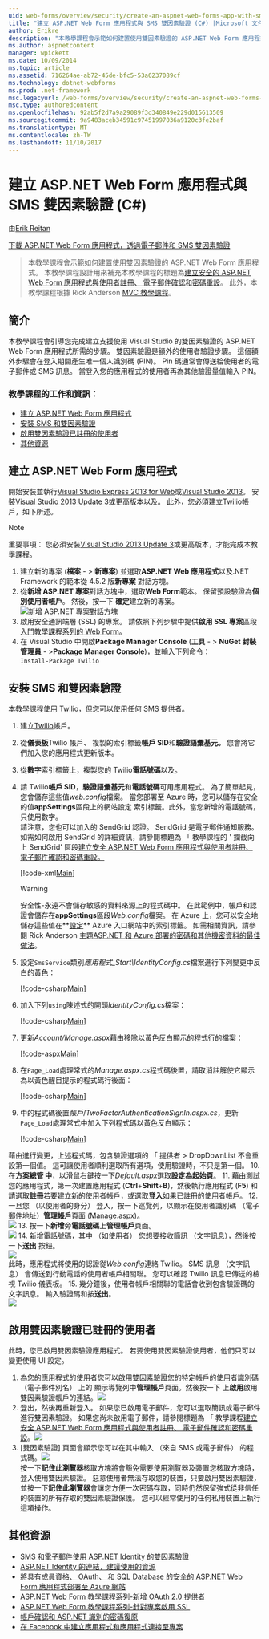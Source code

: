 ```yaml
---
uid: web-forms/overview/security/create-an-aspnet-web-forms-app-with-sms-two-factor-authentication
title: "建立 ASP.NET Web Form 應用程式與 SMS 雙因素驗證 (C#) |Microsoft 文件"
author: Erikre
description: "本教學課程會示範如何建置使用雙因素驗證的 ASP.NET Web Form 應用程式。 本教學課程是設計用來補充本教學課程的標題為 Cr..."
ms.author: aspnetcontent
manager: wpickett
ms.date: 10/09/2014
ms.topic: article
ms.assetid: 716264ae-ab72-45de-bfc5-53a6237089cf
ms.technology: dotnet-webforms
ms.prod: .net-framework
msc.legacyurl: /web-forms/overview/security/create-an-aspnet-web-forms-app-with-sms-two-factor-authentication
msc.type: authoredcontent
ms.openlocfilehash: 92ab5f2d7a9a29089f3d340849e229d015613509
ms.sourcegitcommit: 9a9483aceb34591c97451997036a9120c3fe2baf
ms.translationtype: MT
ms.contentlocale: zh-TW
ms.lasthandoff: 11/10/2017
---
```

<a name="create-an-aspnet-web-forms-app-with-sms-two-factor-authentication-c"></a>建立 ASP.NET Web Form 應用程式與 SMS 雙因素驗證 (C#)
====================
由[Erik Reitan](https://github.com/Erikre)

[下載 ASP.NET Web Form 應用程式，透過電子郵件和 SMS 雙因素驗證](https://code.msdn.microsoft.com/ASPNET-Web-Forms-App-with-5a0ff94e)

> 本教學課程會示範如何建置使用雙因素驗證的 ASP.NET Web Form 應用程式。 本教學課程設計用來補充本教學課程的標題為[建立安全的 ASP.NET Web Form 應用程式與使用者註冊、 電子郵件確認和密碼重設](create-a-secure-aspnet-web-forms-app-with-user-registration-email-confirmation-and-password-reset.md)。 此外，本教學課程根據 Rick Anderson [MVC 教學課程](../../../mvc/overview/security/aspnet-mvc-5-app-with-sms-and-email-two-factor-authentication.md)。


## <a name="introduction"></a>簡介

本教學課程會引導您完成建立支援使用 Visual Studio 的雙因素驗證的 ASP.NET Web Form 應用程式所需的步驟。 雙因素驗證是額外的使用者驗證步驟。 這個額外步驟會在登入期間產生唯一個人識別碼 (PIN)。 Pin 碼通常會傳送給使用者的電子郵件或 SMS 訊息。 當登入您的應用程式的使用者再為其他驗證量值輸入 PIN。

### <a name="tutorial-tasks-and-information"></a>教學課程的工作和資訊：

- [建立 ASP.NET Web Form 應用程式](#createWebForms)
- [安裝 SMS 和雙因素驗證](#SMS)
- [啟用雙因素驗證已註冊的使用者](#use2FA)
- [其他資源](#addRes)

<a id="createWebForms"></a>
## <a name="create-an-aspnet-web-forms-app"></a>建立 ASP.NET Web Form 應用程式

開始安裝並執行[Visual Studio Express 2013 for Web](https://go.microsoft.com/fwlink/?LinkId=299058)或[Visual Studio 2013](https://go.microsoft.com/fwlink/?LinkId=306566)。 安裝[Visual Studio 2013 Update 3](https://go.microsoft.com/fwlink/?LinkId=390465)或更高版本以及。 此外，您必須建立[Twilio](https://www.twilio.com/try-twilio)帳戶，如下所述。

> [!NOTE]
> 重要事項： 您必須安裝[Visual Studio 2013 Update 3](https://go.microsoft.com/fwlink/?LinkId=390465)或更高版本，才能完成本教學課程。


1. 建立新的專案 (**檔案** - &gt; **新專案**) 並選取**ASP.NET Web 應用程式**以及.NET Framework 的範本從 4.5.2 版**新專案** 對話方塊。
2. 從**新增 ASP.NET 專案**對話方塊中，選取**Web Form**範本。 保留預設驗證為**個別使用者帳戶**。 然後，按一下 **確定**建立新的專案。  
    ![新增 ASP.NET 專案對話方塊](create-an-aspnet-web-forms-app-with-sms-two-factor-authentication/_static/image1.png)
3. 啟用安全通訊端層 (SSL) 的專案。 請依照下列步驟中提供**啟用 SSL 專案**區段[入門教學課程系列的 Web Form](../getting-started/getting-started-with-aspnet-45-web-forms/checkout-and-payment-with-paypal.md#SSLWebForms)。
4. 在 Visual Studio 中開啟**Package Manager Console** (**工具** - &gt; **NuGet 封裝管理員** - &gt;**Package Manager Console**)，並輸入下列命令：  
    `Install-Package Twilio`

<a id="SMS"></a>
## <a name="setup-sms-and-two-factor-authentication"></a>安裝 SMS 和雙因素驗證

本教學課程使用 Twilio，但您可以使用任何 SMS 提供者。

1. 建立[Twilio](https://www.twilio.com/try-twilio)帳戶。
2. 從**儀表板**Twilio 帳戶、 複製的索引標籤**帳戶 SID**和**驗證語彙基元。** 您會將它們加入您的應用程式更新版本。
3. 從**數字**索引標籤上，複製您的 Twilio**電話號碼**以及。
4. 請 Twilio**帳戶 SID**，**驗證語彙基元**和**電話號碼**可用應用程式。 為了簡單起見，您會儲存這些值*web.config*檔案。 當您部署至 Azure 時，您可以儲存在安全的值**appSettings**區段上的網站設定 索引標籤。此外，當您新增的電話號碼，只使用數字。   
 請注意，您也可以加入的 SendGrid 認證。 SendGrid 是電子郵件通知服務。 如需如何啟用 SendGrid 的詳細資訊，請參閱標題為 「 教學課程的 ' 攔截向上 SendGrid' 區段[建立安全 ASP.NET Web Form 應用程式與使用者註冊、 電子郵件確認和密碼重設。](create-a-secure-aspnet-web-forms-app-with-user-registration-email-confirmation-and-password-reset.md)

    [!code-xml[Main](create-an-aspnet-web-forms-app-with-sms-two-factor-authentication/samples/sample1.xml?highlight=2,6-10)]

    > [!WARNING]
    > 安全性-永遠不會儲存敏感的資料來源上的程式碼中。 在此範例中，帳戶和認證會儲存在**appSettings**區段*Web.config*檔案。 在 Azure 上，您可以安全地儲存這些值在**[設定](https://blogs.msdn.com/b/webdev/archive/2014/06/04/queuebackgroundworkitem-to-reliably-schedule-and-run-long-background-process-in-asp-net.aspx)** Azure 入口網站中的索引標籤。 如需相關資訊，請參閱 Rick Anderson 主題[ASP.NET 和 Azure 部署的密碼和其他機密資料的最佳做法](https://go.microsoft.com/fwlink/?LinkId=513141)。
5. 設定`SmsService`類別*應用程式\_Start\IdentityConfig.cs*檔案進行下列變更中反白的黃色： 

    [!code-csharp[Main](create-an-aspnet-web-forms-app-with-sms-two-factor-authentication/samples/sample2.cs?highlight=5-17)]
6. 加入下列`using`陳述式的開頭*IdentityConfig.cs*檔案： 

    [!code-csharp[Main](create-an-aspnet-web-forms-app-with-sms-two-factor-authentication/samples/sample3.cs?highlight=1-4)]
7. 更新*Account/Manage.aspx*藉由移除以黃色反白顯示的程式行的檔案：  

    [!code-aspx[Main](create-an-aspnet-web-forms-app-with-sms-two-factor-authentication/samples/sample4.aspx?highlight=38,53,57-60,63,66,70,73)]
8. 在`Page_Load`處理常式的*Manage.aspx.cs*程式碼後置，請取消註解使它顯示為以黃色醒目提示的程式碼行後面： 

    [!code-csharp[Main](create-an-aspnet-web-forms-app-with-sms-two-factor-authentication/samples/sample5.cs?highlight=8)]
9. 中的程式碼後置*帳戶*/*TwoFactorAuthenticationSignIn.aspx.cs*，更新`Page_Load`處理常式中加入下列程式碼以黃色反白顯示： 

    [!code-csharp[Main](create-an-aspnet-web-forms-app-with-sms-two-factor-authentication/samples/sample6.cs?highlight=3-4,13)]

 藉由進行變更，上述程式碼，包含驗證選項的 「 提供者 > DropDownList 不會重設第一個值。 這可讓使用者順利選取所有選項，使用驗證時，不只是第一個。
10. 在**方案總管 中**，以滑鼠右鍵按一下*Default.aspx*選取**設定為起始頁**。
11. 藉由測試您的應用程式，第一次建置應用程式 (**Ctrl**+**Shift**+**B**)，然後執行應用程式 (**F5**) 和請選取**註冊**若要建立新的使用者帳戶，或選取**登入**如果已註冊的使用者帳戶。
12. 一旦您 （以使用者的身分） 登入，按一下巡覽列，以顯示在使用者識別碼 （電子郵件地址）**管理帳戶**頁面 (Manage.aspx)。  
    ![](create-an-aspnet-web-forms-app-with-sms-two-factor-authentication/_static/image2.png)
13. 按一下**新增**旁**電話號碼**上**管理帳戶**頁面。  
    ![](create-an-aspnet-web-forms-app-with-sms-two-factor-authentication/_static/image3.png)
14. 新增電話號碼，其中 （如使用者） 您想要接收簡訊 （文字訊息），然後按一下**送出** 按鈕。   
    ![](create-an-aspnet-web-forms-app-with-sms-two-factor-authentication/_static/image4.png)  
 此時，應用程式將使用的認證從*Web.config*連絡 Twilio。 SMS 訊息 （文字訊息） 會傳送到行動電話的使用者帳戶相關聯。 您可以確認 Twilio 訊息已傳送的檢視 Twilio 儀表板。
15. 幾分鐘後，使用者帳戶相關聯的電話會收到包含驗證碼的文字訊息。 輸入驗證碼和按**送出**。  
     ![](create-an-aspnet-web-forms-app-with-sms-two-factor-authentication/_static/image5.png)

<a id="use2FA"></a>
## <a name="enable-two-factor-authentication-for-a-registered-user"></a>啟用雙因素驗證已註冊的使用者

此時，您已啟用雙因素驗證應用程式。 若要使用雙因素驗證使用者，他們只可以變更使用 UI 設定。 

1. 為您的應用程式的使用者您可以啟用雙因素驗證您的特定帳戶的使用者識別碼 （電子郵件別名） 上的 顯示導覽列中**管理帳戶**頁面。然後按一下 上**啟用**啟用雙因素驗證帳戶的連結。![](create-an-aspnet-web-forms-app-with-sms-two-factor-authentication/_static/image6.png)
2. 登出，然後再重新登入。 如果您已啟用電子郵件，您可以選取簡訊或電子郵件進行雙因素驗證。 如果您尚未啟用電子郵件，請參閱標題為 「 教學課程[建立安全 ASP.NET Web Form 應用程式與使用者註冊、 電子郵件確認和密碼重設](create-a-secure-aspnet-web-forms-app-with-user-registration-email-confirmation-and-password-reset.md)。![](create-an-aspnet-web-forms-app-with-sms-two-factor-authentication/_static/image7.png)
3. [雙因素驗證] 頁面會顯示您可以在其中輸入 （來自 SMS 或電子郵件） 的程式碼。![](create-an-aspnet-web-forms-app-with-sms-two-factor-authentication/_static/image8.png)  
 按一下**記住此瀏覽器**核取方塊將會豁免需要使用瀏覽器及裝置您核取方塊時，登入使用雙因素驗證。 惡意使用者無法存取您的裝置，只要啟用雙因素驗證，並按一下**記住此瀏覽器**會讓您方便一次密碼存取，同時仍然保留強式從非信任的裝置的所有存取的雙因素驗證保護。 您可以經常使用的任何私用裝置上執行這項操作。

<a id="addRes"></a>
## <a name="additional-resources"></a>其他資源

- [SMS 和電子郵件使用 ASP.NET Identity 的雙因素驗證](../../../identity/overview/features-api/two-factor-authentication-using-sms-and-email-with-aspnet-identity.md)
- [ASP.NET Identity 的連結，建議使用的資源](../../../identity/overview/getting-started/aspnet-identity-recommended-resources.md)
- [將具有成員資格、 OAuth、 和 SQL Database 的安全的 ASP.NET Web Form 應用程式部署至 Azure 網站](https://azure.microsoft.com/en-us/documentation/articles/web-sites-dotnet-deploy-aspnet-webforms-app-membership-oauth-sql-database/)
- [ASP.NET Web Form 教學課程系列-新增 OAuth 2.0 提供者](../getting-started/getting-started-with-aspnet-45-web-forms/checkout-and-payment-with-paypal.md#OAuthWebForms)
- [ASP.NET Web Form 教學課程系列-針對專案啟用 SSL](../getting-started/getting-started-with-aspnet-45-web-forms/checkout-and-payment-with-paypal.md#SSLWebForms)
- [帳戶確認和 ASP.NET 識別的密碼復原](../../../identity/overview/features-api/account-confirmation-and-password-recovery-with-aspnet-identity.md)
- [在 Facebook 中建立應用程式和應用程式連接至專案](../../../mvc/overview/security/create-an-aspnet-mvc-5-app-with-facebook-and-google-oauth2-and-openid-sign-on.md#fb)
